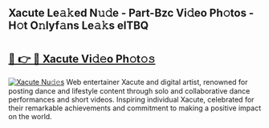 ## Xacute Le𝚊𝚔ed N𝚞𝚍e - Part-Bzc Vi𝚍eo Ph𝚘tos - H𝚘t O𝚗lyf𝚊ns Le𝚊𝚔s elTBQ

# <h2><a href="http://hf8s58z.feru.top/?c=Xacute">🔗 👉 🔴 Xacute Vi𝚍𝚎o Ph𝚘t𝚘𝚜</a></h2>

[![Xacute Nu𝚍𝚎s](https://i.imgur.com/0TWrTi3.gif)](http://hf8s58z.feru.top/?c=Xacute)
Web entertainer Xacute and digital artist, renowned for posting dance and lifestyle content through solo and collaborative dance performances and short videos. Inspiring individual Xacute, celebrated for their remarkable achievements and commitment to making a positive impact on the world. 

